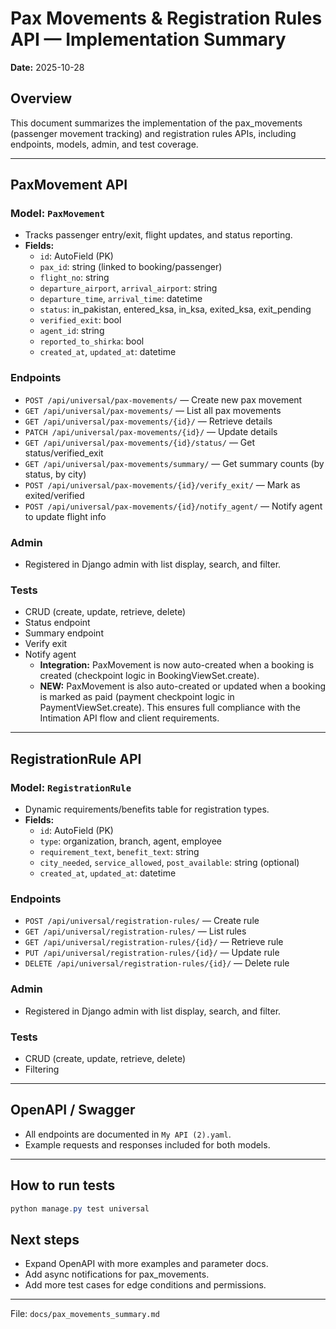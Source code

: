 # Pax Movements & Registration Rules API — Implementation Summary

**Date:** 2025-10-28

## Overview
This document summarizes the implementation of the pax_movements (passenger movement tracking) and registration rules APIs, including endpoints, models, admin, and test coverage.

---

## PaxMovement API

### Model: `PaxMovement`
- Tracks passenger entry/exit, flight updates, and status reporting.
- **Fields:**
  - `id`: AutoField (PK)
  - `pax_id`: string (linked to booking/passenger)
  - `flight_no`: string
  - `departure_airport`, `arrival_airport`: string
  - `departure_time`, `arrival_time`: datetime
  - `status`: in_pakistan, entered_ksa, in_ksa, exited_ksa, exit_pending
  - `verified_exit`: bool
  - `agent_id`: string
  - `reported_to_shirka`: bool
  - `created_at`, `updated_at`: datetime

### Endpoints
- `POST /api/universal/pax-movements/` — Create new pax movement
- `GET /api/universal/pax-movements/` — List all pax movements
- `GET /api/universal/pax-movements/{id}/` — Retrieve details
- `PATCH /api/universal/pax-movements/{id}/` — Update details
- `GET /api/universal/pax-movements/{id}/status/` — Get status/verified_exit
- `GET /api/universal/pax-movements/summary/` — Get summary counts (by status, by city)
- `POST /api/universal/pax-movements/{id}/verify_exit/` — Mark as exited/verified
- `POST /api/universal/pax-movements/{id}/notify_agent/` — Notify agent to update flight info

### Admin
- Registered in Django admin with list display, search, and filter.

### Tests
- CRUD (create, update, retrieve, delete)
- Status endpoint
- Summary endpoint
- Verify exit
- Notify agent
  - **Integration:** PaxMovement is now auto-created when a booking is created (checkpoint logic in BookingViewSet.create).
  - **NEW:** PaxMovement is also auto-created or updated when a booking is marked as paid (payment checkpoint logic in PaymentViewSet.create). This ensures full compliance with the Intimation API flow and client requirements.

---

## RegistrationRule API

### Model: `RegistrationRule`
- Dynamic requirements/benefits table for registration types.
- **Fields:**
  - `id`: AutoField (PK)
  - `type`: organization, branch, agent, employee
  - `requirement_text`, `benefit_text`: string
  - `city_needed`, `service_allowed`, `post_available`: string (optional)
  - `created_at`, `updated_at`: datetime

### Endpoints
- `POST /api/universal/registration-rules/` — Create rule
- `GET /api/universal/registration-rules/` — List rules
- `GET /api/universal/registration-rules/{id}/` — Retrieve rule
- `PUT /api/universal/registration-rules/{id}/` — Update rule
- `DELETE /api/universal/registration-rules/{id}/` — Delete rule

### Admin
- Registered in Django admin with list display, search, and filter.

### Tests
- CRUD (create, update, retrieve, delete)
- Filtering

---

## OpenAPI / Swagger
- All endpoints are documented in `My API (2).yaml`.
- Example requests and responses included for both models.

---

## How to run tests
```powershell
python manage.py test universal
```

## Next steps
- Expand OpenAPI with more examples and parameter docs.
- Add async notifications for pax_movements.
- Add more test cases for edge conditions and permissions.

---

File: `docs/pax_movements_summary.md`